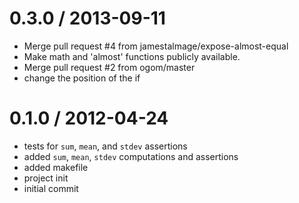
0.3.0 / 2013-09-11 
==================

 * Merge pull request #4 from jamestalmage/expose-almost-equal
 * Make math and 'almost' functions publicly available.
 * Merge pull request #2 from ogom/master
 * change the position of the if

0.1.0 / 2012-04-24 
==================

  * tests for `sum`, `mean`, and `stdev` assertions
  * added `sum`, `mean`, `stdev` computations and assertions
  * added makefile
  * project init
  * initial commit
